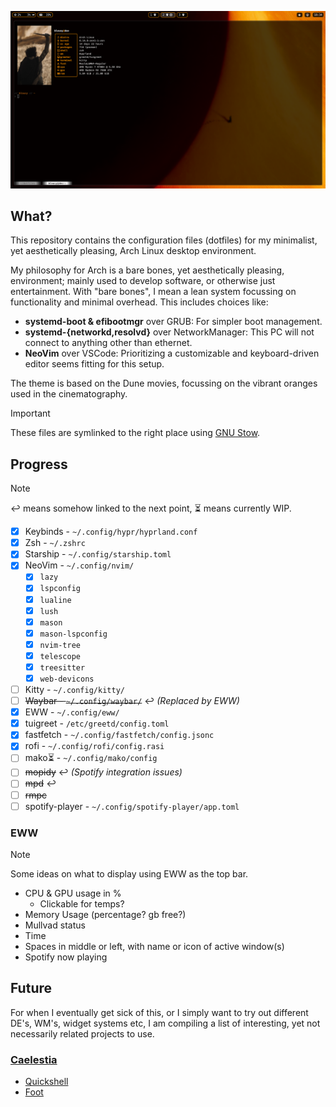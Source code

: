 ![An image of my main screen highlighting my desktop environment](/images/fastfetch_screenshot.png)
## What?
This repository contains the configuration files (dotfiles) for my minimalist, yet aesthetically pleasing, Arch Linux desktop environment.

My philosophy for Arch is a bare bones, yet aesthetically pleasing, environment; mainly used to develop software, or otherwise just entertainment.
With "bare bones", I mean a lean system focussing on functionality and minimal overhead. This includes choices like:
- **systemd-boot & efibootmgr** over GRUB: For simpler boot management.
- **systemd-{networkd,resolvd}** over NetworkManager: This PC will not connect to anything other than ethernet.
- **NeoVim** over VSCode: Prioritizing a customizable and keyboard-driven editor seems fitting for this setup.

The theme is based on the Dune movies, focussing on the vibrant oranges used in the cinematography.

> [!IMPORTANT]
> These files are symlinked to the right place using [GNU Stow](https://brandon.invergo.net/news/2012-05-26-using-gnu-stow-to-manage-your-dotfiles.html).

## Progress
> [!NOTE]
> ↩️ means somehow linked to the next point, ⏳ means currently WIP.

- [x] Keybinds - `~/.config/hypr/hyprland.conf`
- [x] Zsh - `~/.zshrc`
- [x] Starship - `~/.config/starship.toml`
- [x] NeoVim - `~/.config/nvim/`
  - [x] `lazy`
  - [x] `lspconfig`
  - [x] `lualine`
  - [x] `lush`
  - [x] `mason`
  - [x] `mason-lspconfig`
  - [x] `nvim-tree`
  - [x] `telescope`
  - [x] `treesitter`
  - [x] `web-devicons`
- [ ] Kitty - `~/.config/kitty/`
- [ ] ~~Waybar - `~/.config/waybar/`~~ ↩️ *(Replaced by EWW)*
- [x] EWW - `~/.config/eww/`
- [x] tuigreet - `/etc/greetd/config.toml`
- [x] fastfetch - `~/.config/fastfetch/config.jsonc`
- [x] rofi - `~/.config/rofi/config.rasi`
- [ ] mako⏳ - `~/.config/mako/config`
- [ ] ~~mopidy~~ ↩️ *(Spotify integration issues)*
- [ ] ~~mpd~~ ↩️
- [ ] ~~rmpc~~
- [ ] spotify-player - `~/.config/spotify-player/app.toml`

### EWW
> [!NOTE]
> Some ideas on what to display using EWW as the top bar.
- CPU & GPU usage in %
    - Clickable for temps?
- Memory Usage (percentage? gb free?)
- Mullvad status
- Time
- Spaces in middle or left, with name or icon of active window(s)
- Spotify now playing

## Future
For when I eventually get sick of this, or I simply want to try out different DE's, WM's, widget systems etc, I am compiling a list of interesting, yet not necessarily related projects to use.

### [Caelestia](https://github.com/caelestia-dots)
- [Quickshell](https://quickshell.outfoxxed.me/)
- [Foot](https://codeberg.org/dnkl/foot)
